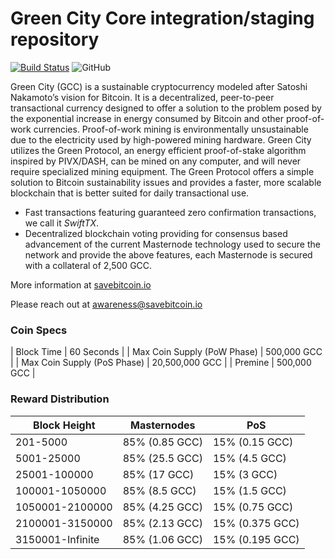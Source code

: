 Green City Core integration/staging repository
=================================================
[![Build Status](https://travis-ci.org/greencity/greencity.svg?branch=master)](https://travis-ci.org/greencity/greencity) ![GitHub](https://img.shields.io/github/license/mashape/apistatus.svg)

Green City (GCC) is a sustainable cryptocurrency modeled after Satoshi Nakamoto’s vision for Bitcoin. It is a decentralized, peer-to-peer transactional currency designed to offer a solution to the problem posed by the exponential increase in energy consumed by Bitcoin and other proof-of-work currencies. Proof-of-work mining is environmentally unsustainable due to the electricity used by high-powered mining hardware. Green City utilizes the Green Protocol, an energy efficient proof-of-stake algorithm inspired by PIVX/DASH, can be mined on any computer, and will never require specialized mining equipment. The Green Protocol offers a simple solution to Bitcoin sustainability issues and provides a faster, more scalable blockchain that is better suited for daily transactional use.

- Fast transactions featuring guaranteed zero confirmation transactions, we call it _SwiftTX_.
- Decentralized blockchain voting providing for consensus based advancement of the current Masternode
  technology used to secure the network and provide the above features, each Masternode is secured
  with a collateral of 2,500 GCC.

More information at [savebitcoin.io](http://www.savebitcoin.io)

Please reach out at awareness@savebitcoin.io

### Coin Specs
| Block Time                  | 60 Seconds      |
| Max Coin Supply (PoW Phase) | 500,000 GCC    |
| Max Coin Supply (PoS Phase) | 20,500,000 GCC |
| Premine                     | 500,000 GCC    |

### Reward Distribution

| **Block Height** | **Masternodes**  | **PoS**          |
|------------------|------------------|------------------|
| 201-5000         | 85% (0.85 GCC)  | 15% (0.15 GCC)   | 
| 5001-25000       | 85% (25.5 GCC)  | 15% (4.5 GCC)     |
| 25001-100000     | 85% (17 GCC)    | 15% (3 GCC)     | 
| 100001-1050000   | 85% (8.5 GCC)   | 15% (1.5 GCC)     |
| 1050001-2100000  | 85% (4.25 GCC)  | 15% (0.75 GCC)   | 
| 2100001-3150000  | 85% (2.13 GCC)  | 15% (0.375 GCC)  | 
| 3150001-Infinite | 85% (1.06 GCC)  | 15% (0.195 GCC)  | 
